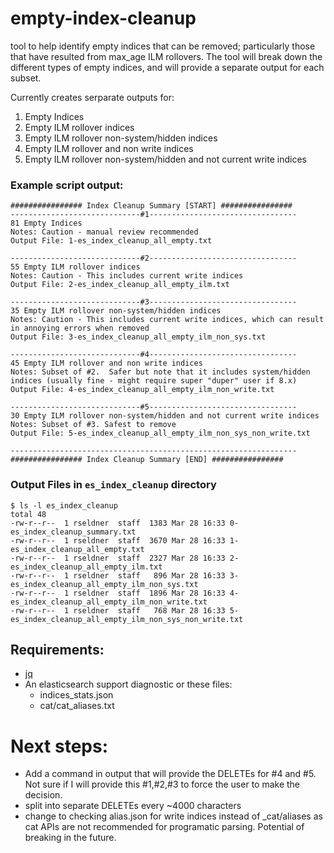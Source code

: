 # empty-index-cleanup
 tool to help identify empty indices that can be removed; particularly those that have resulted from max_age ILM rollovers.
 The tool will break down the different types of empty indices, and will provide a separate output for each subset.

Currently creates serparate outputs for:
1. Empty Indices
2. Empty ILM rollover indices
3. Empty ILM rollover non-system/hidden indices
4. Empty ILM rollover and non write indices
5. Empty ILM rollover non-system/hidden and not current write indices


### Example script output:
```
################ Index Cleanup Summary [START] ################
-----------------------------#1---------------------------------
81 Empty Indices
Notes: Caution - manual review recommended
Output File: 1-es_index_cleanup_all_empty.txt

-----------------------------#2---------------------------------
55 Empty ILM rollover indices
Notes: Caution - This includes current write indices
Output File: 2-es_index_cleanup_all_empty_ilm.txt

-----------------------------#3---------------------------------
35 Empty ILM rollover non-system/hidden indices
Notes: Caution - This includes current write indices, which can result in annoying errors when removed
Output File: 3-es_index_cleanup_all_empty_ilm_non_sys.txt

-----------------------------#4---------------------------------
45 Empty ILM rollover and non write indices
Notes: Subset of #2.  Safer but note that it includes system/hidden indices (usually fine - might require super "duper" user if 8.x)
Output File: 4-es_index_cleanup_all_empty_ilm_non_write.txt

-----------------------------#5---------------------------------
30 Empty ILM rollover non-system/hidden and not current write indices
Notes: Subset of #3. Safest to remove
Output File: 5-es_index_cleanup_all_empty_ilm_non_sys_non_write.txt

----------------------------------------------------------------
################ Index Cleanup Summary [END] ################
```
### Output Files in `es_index_cleanup` directory
```
$ ls -l es_index_cleanup 
total 48
-rw-r--r--  1 rseldner  staff  1383 Mar 28 16:33 0-es_index_cleanup_summary.txt
-rw-r--r--  1 rseldner  staff  3670 Mar 28 16:33 1-es_index_cleanup_all_empty.txt
-rw-r--r--  1 rseldner  staff  2327 Mar 28 16:33 2-es_index_cleanup_all_empty_ilm.txt
-rw-r--r--  1 rseldner  staff   896 Mar 28 16:33 3-es_index_cleanup_all_empty_ilm_non_sys.txt
-rw-r--r--  1 rseldner  staff  1896 Mar 28 16:33 4-es_index_cleanup_all_empty_ilm_non_write.txt
-rw-r--r--  1 rseldner  staff   768 Mar 28 16:33 5-es_index_cleanup_all_empty_ilm_non_sys_non_write.txt
```

## Requirements:
- [jq](https://stedolan.github.io/jq/download/)
- An elasticsearch support diagnostic or these files:
  - indices_stats.json
  - cat/cat_aliases.txt

# Next steps:
- Add a command in output that will provide the DELETEs for #4 and #5.  Not sure if I will provide this #1,#2,#3 to force the user to make the decision.
- split into separate DELETEs every ~4000 characters
- change to checking alias.json for write indices instead of _cat/aliases as cat APIs are not recommended for programatic parsing.  Potential of breaking in the future.


